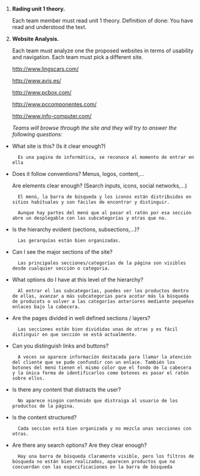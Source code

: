 1. **Rading unit 1 theory.**

    Each team member must read unit 1 theory. Definition of done: You have read and understood the text.


2. **Website Analysis.**

    Each team must analyze one the proposed websites in terms of usability and navigation. Each team must pick a different site.

    http://www.lingscars.com/

    http://www.avis.es/

    http://www.pcbox.com/

    http://www.pccomponentes.com/

    http://www.info-computer.com/

    *Teams will browse through the site and they will try to answer the following questions:*

- What site is this? (Is it clear enough?)

        Es una pagina de informática, se reconoce al momento de entrar en ella

- Does it follow conventions? Menus, logos, content,…

    Are elements clear enough? (Search inputs, icons, social networks,…)

        El menú, la barra de búsqueda y los iconos están distribuidos en sitios habítuales y son fáciles de encontrar y distinguir.

        Aunque hay partes del menú que al pasar el ratón por esa sección abre un desplegable con las subcategorías y otras que no.

- Is the hierarchy evident (sections, subsections,…)? 

        Las gerarquías están bien organizadas.

- Can I see the major sections of the site?

        Las principales secciones/categorías de la página son visibles desde cualquier sección o categoria.

- What options do I have at this level of the hierarchy?

        Al entrar el las subcategorías, puedes ver los productos dentro de ellas, avanzar a más subcategorias para acotar más la búsqueda de producots o volver a las categorías anteriores mediante pequeños enlaces bajo la cabecera.

- Are the pages divided in well defined sections / layers?

        Las secciones están bien divididas unas de otras y es fácil distinguir en que sección se está actualmente.

- Can you distinguish links and buttons?

        A veces se aparece información destacada para llamar la atención del cliente que se pude confundir con un enlace. También los botones del menú tienen el mismo color que el fondo de la cabecera y la única forma de identificarlos como botones es pasar el ratón sobre ellos.

- Is there any content that distracts the user?

        No aparece ningún contenido que distraiga al usuario de los productos de la página.

- Is the content structured?

        Cada seccíon está bien organizada y no mezcla unas secciones con otras.

- Are there any search options? Are they clear enough?

        Hay una barra de búsqueda claramente visible, pero los filtros de búsqueda no están bien realizados, aparecen productos que no concuerdan con las especificaciones en la barra de búsqueda
